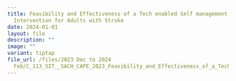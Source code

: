 ```yaml
---
title: Feasibility and Effectiveness of a Tech enabled Self management
  Intervention for Adults with Stroke
date: 2024-01-01
layout: file
description: ""
image: ""
variant: tiptap
file_url: /files/2023 Dec to 2024
  Feb/C_113_SIT__SACH_CAPE_2023_Feasibility_and_Effectiveness_of_a_Tech_Enabled_Self_Management_Intervention_for_Adults_with.pdf
---
```

